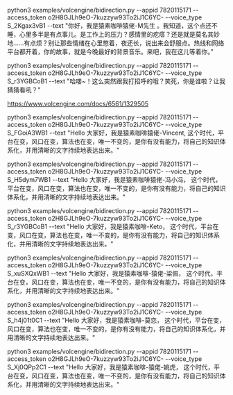 python3 examples/volcengine/bidirection.py --appid 7820115171 --access_token o2H8GJLh9eO-7kuzzyw93To2iJ1C6YC- --voice_type S_2Kgax3vB1 --text "你好，我是猿素咖啡猿佬-M先生 。我知道，这个点还不睡，心里多半是有点事儿。是工作上的压力？感情里的疙瘩？还是就是莫名其妙地……有点烦？别让那些情绪在心里憋着，夜还长，说出来会舒服点。热线和网络平台都开着，你的故事，就是今晚最好的背景音乐。来吧，我在这儿等着你。”

python3 examples/volcengine/bidirection.py --appid 7820115171 --access_token o2H8GJLh9eO-7kuzzyw93To2iJ1C6YC- --voice_type S_r3YGBCoB1 --text "哈喽~！这么突然跟我打招呼的哦？笑死，你是谁啦？让我猜猜看吼？"


https://www.volcengine.com/docs/6561/1329505


python3 examples/volcengine/bidirection.py --appid 7820115171 --access_token o2H8GJLh9eO-7kuzzyw93To2iJ1C6YC- --voice_type S_FGoiA3WB1 --text "Hello 大家好，我是猿素咖啡猿佬-Vincent, 这个时代，平台在变，风口在变，算法也在变，唯一不变的，是你有没有能力，将自己的知识体系化，并用清晰的文字持续地表达出来。"

python3 examples/volcengine/bidirection.py --appid 7820115171 --access_token o2H8GJLh9eO-7kuzzyw93To2iJ1C6YC- --voice_type S_H5dym7WB1 --text "Hello 大家好，我是猿素咖啡猿佬-冯小冯， 这个时代，平台在变，风口在变，算法也在变，唯一不变的，是你有没有能力，将自己的知识体系化，并用清晰的文字持续地表达出来。"

python3 examples/volcengine/bidirection.py --appid 7820115171 --access_token o2H8GJLh9eO-7kuzzyw93To2iJ1C6YC- --voice_type S_r3YGBCoB1 --text "Hello 大家好，我是猿素咖啡-Keto， 这个时代，平台在变，风口在变，算法也在变，唯一不变的，是你有没有能力，将自己的知识体系化，并用清晰的文字持续地表达出来。"


python3 examples/volcengine/bidirection.py --appid 7820115171 --access_token o2H8GJLh9eO-7kuzzyw93To2iJ1C6YC- --voice_type S_xuSXQxWB1 --text "Hello 大家好，我是猿素咖啡-猿佬-梁佩， 这个时代，平台在变，风口在变，算法也在变，唯一不变的，是你有没有能力，将自己的知识体系化，并用清晰的文字持续地表达出来。"


python3 examples/volcengine/bidirection.py --appid 7820115171 --access_token o2H8GJLh9eO-7kuzzyw93To2iJ1C6YC- --voice_type S_h4j01t0C1 --text "Hello 大家好，我是猿素咖啡-莫恋， 这个时代，平台在变，风口在变，算法也在变，唯一不变的，是你有没有能力，将自己的知识体系化，并用清晰的文字持续地表达出来。"

python3 examples/volcengine/bidirection.py --appid 7820115171 --access_token o2H8GJLh9eO-7kuzzyw93To2iJ1C6YC- --voice_type S_Xj0QPp2C1 --text "Hello 大家好，我是猿素咖啡-猿佬-姚虎， 这个时代，平台在变，风口在变，算法也在变，唯一不变的，是你有没有能力，将自己的知识体系化，并用清晰的文字持续地表达出来。"
